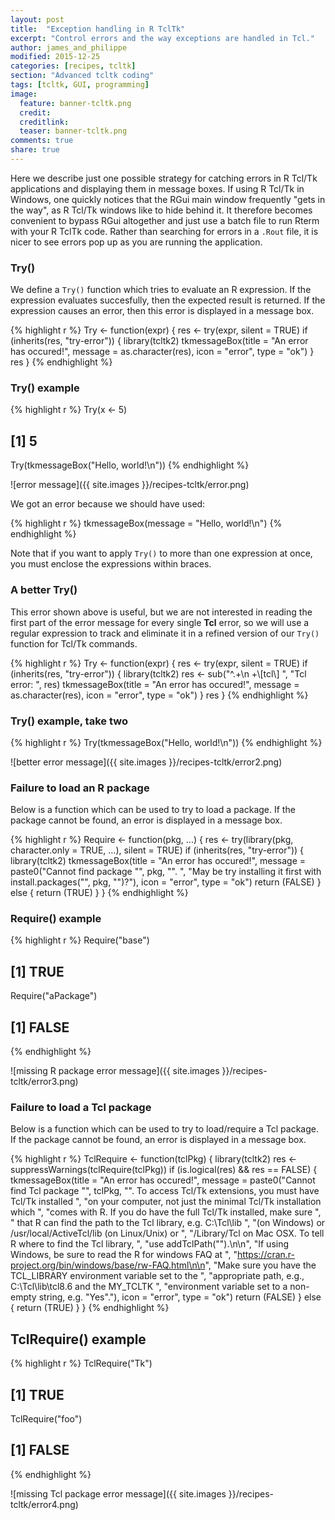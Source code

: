 ```yaml
---
layout: post
title:  "Exception handling in R TclTk"
excerpt: "Control errors and the way exceptions are handled in Tcl."
author: james_and_philippe
modified: 2015-12-25
categories: [recipes, tcltk]
section: "Advanced tcltk coding"
tags: [tcltk, GUI, programming]
image:
  feature: banner-tcltk.png
  credit: 
  creditlink: 
  teaser: banner-tcltk.png
comments: true
share: true
---
```


Here we describe just one possible strategy for catching errors in R Tcl/Tk applications and displaying them in message boxes. If using R Tcl/Tk in Windows, one quickly notices that the RGui main window frequently "gets in the way", as R Tcl/Tk windows like to hide behind it. It therefore becomes convenient to bypass RGui altogether and just use a batch file to run Rterm with your R TclTk code. Rather than searching for errors in a `.Rout` file, it is nicer to see errors pop up as you are running the application.


### Try()

We define a `Try()` function which tries to evaluate an R expression. If the expression evaluates succesfully, then the expected result is returned. If the expression causes an error, then this error is displayed in a message box.


{% highlight r %}
Try <- function(expr) {
  res <- try(expr, silent = TRUE)
  if (inherits(res, "try-error")) {
    library(tcltk2)
    tkmessageBox(title = "An error has occured!",
      message = as.character(res), icon = "error", type = "ok")
  }
  res
}
{% endhighlight %}


### Try() example


{% highlight r %}
Try(x <- 5)
## [1] 5

Try(tkmessageBox("Hello, world!\n"))
{% endhighlight %}

![error message]({{ site.images }}/recipes-tcltk/error.png)

We got an error because we should have used:


{% highlight r %}
tkmessageBox(message = "Hello, world!\n")
{% endhighlight %}

Note that if you want to apply `Try()` to more than one expression at once, you must enclose the expressions within braces.


### A better Try()

This error shown above is useful, but we are not interested in reading the first part of the error message for every single **Tcl** error, so we will 
use a regular expression to track and eliminate it in a refined version of our  `Try()` function for Tcl/Tk commands.


{% highlight r %}
Try <- function(expr) {
  res <- try(expr, silent = TRUE)
  if (inherits(res, "try-error")) {
    library(tcltk2)
    res <- sub("^.+\n +\\[tcl\\] ", "Tcl error: ", res)
    tkmessageBox(title = "An error has occured!",
      message = as.character(res), icon = "error", type = "ok")
  }
  res
}
{% endhighlight %}

### Try() example, take two


{% highlight r %}
Try(tkmessageBox("Hello, world!\n"))
{% endhighlight %}

![better error message]({{ site.images }}/recipes-tcltk/error2.png)


### Failure to load an R package

Below is a function which can be used to try to load a package. If the package cannot be found, an error is displayed in a message box.


{% highlight r %}
Require <- function(pkg, ...) {
  res <- try(library(pkg, character.only = TRUE, ...), silent = TRUE)
  if (inherits(res, "try-error")) {
    library(tcltk2)
    tkmessageBox(title = "An error has occured!",
      message = paste0("Cannot find package \"", pkg, "\". ",
        "May be try installing it first with install.packages(\"",
        pkg, "\")?"), icon = "error", type = "ok")
    return (FALSE)
  } else {
    return (TRUE)
  }
}
{% endhighlight %}


### Require() example


{% highlight r %}
Require("base")
## [1] TRUE
Require("aPackage")
## [1] FALSE
{% endhighlight %}

![missing R package error message]({{ site.images }}/recipes-tcltk/error3.png)

### Failure to load a Tcl package

Below is a function which can be used to try to load/require a Tcl package. If the package cannot be found, an error is displayed in a message box.


{% highlight r %}
TclRequire <- function(tclPkg) {
  library(tcltk2)
  res <- suppressWarnings(tclRequire(tclPkg))
  if (is.logical(res) && res == FALSE) {
    tkmessageBox(title = "An error has occured!",
      message = paste0("Cannot find Tcl package \"", tclPkg,
      "\". To access Tcl/Tk extensions, you must have Tcl/Tk installed ",
      "on your computer, not just the minimal Tcl/Tk installation which ",
      "comes with R. If you do have the full Tcl/Tk installed, make sure ",
      " that R can find the path to the Tcl library, e.g. C:\\Tcl\\lib ",
      "(on Windows) or /usr/local/ActiveTcl/lib (on Linux/Unix) or ",
      "/Library/Tcl on Mac OSX. To tell R where to find the Tcl library, ",
      "use addTclPath(\"<path to Tcl library>\").\n\n",
      "If using Windows, be sure to read the R for windows FAQ at ",
      "https://cran.r-project.org/bin/windows/base/rw-FAQ.html\n\n",
      "Make sure you have the TCL_LIBRARY environment variable set to the ",
      "appropriate path, e.g., C:\\Tcl\\lib\\tcl8.6 and the MY_TCLTK ",
      "environment variable set to a non-empty string, e.g. \"Yes\"."),
      icon = "error", type = "ok")
    return (FALSE)
  } else {
    return (TRUE)
  }
}
{% endhighlight %}

## TclRequire() example


{% highlight r %}
TclRequire("Tk")
## [1] TRUE
TclRequire("foo")
## [1] FALSE
{% endhighlight %}

![missing Tcl package error message]({{ site.images }}/recipes-tcltk/error4.png)
